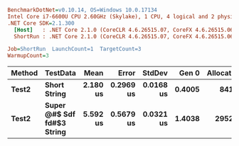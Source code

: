 ``` ini

BenchmarkDotNet=v0.10.14, OS=Windows 10.0.17134
Intel Core i7-6600U CPU 2.60GHz (Skylake), 1 CPU, 4 logical and 2 physical cores
.NET Core SDK=2.1.300
  [Host]   : .NET Core 2.1.0 (CoreCLR 4.6.26515.07, CoreFX 4.6.26515.06), 64bit RyuJIT
  ShortRun : .NET Core 2.1.0 (CoreCLR 4.6.26515.07, CoreFX 4.6.26515.06), 64bit RyuJIT

Job=ShortRun  LaunchCount=1  TargetCount=3  
WarmupCount=3  

```
| Method |                   TestData |     Mean |     Error |    StdDev |  Gen 0 | Allocated |
|------- |--------------------------- |---------:|----------:|----------:|-------:|----------:|
|  **Test2** |               **Short String** | **2.180 us** | **0.2969 us** | **0.0168 us** | **0.4005** |     **841 B** |
|  **Test2** | **Super @#$ Sdf fd#$3 String** | **5.592 us** | **0.5679 us** | **0.0321 us** | **1.4038** |    **2952 B** |
